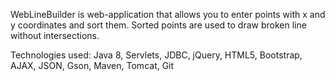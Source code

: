 WebLineBuilder is web-application that allows you to enter points with x and y coordinates and sort them.
Sorted points are used to draw broken line without intersections.

Technologies used: Java 8, Servlets, JDBC, jQuery, HTML5, Bootstrap, AJAX, JSON, Gson, Maven, Tomcat, Git
